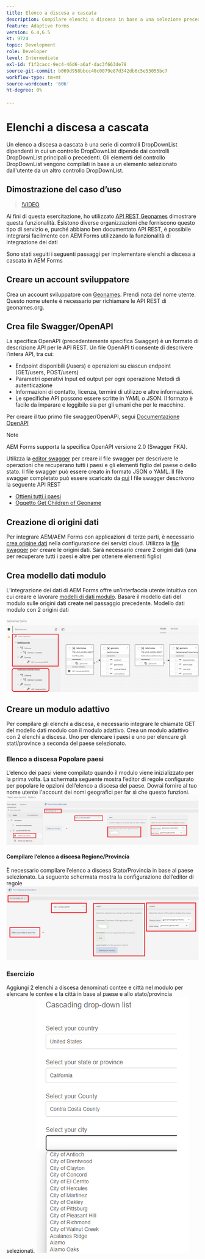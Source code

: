 ```yaml
---
title: Elenco a discesa a cascata
description: Compilare elenchi a discesa in base a una selezione precedente di elenchi a discesa.
feature: Adaptive Forms
version: 6.4,6.5
kt: 9724
topic: Development
role: Developer
level: Intermediate
exl-id: f1f2cacc-9ec4-46d6-a6af-dac3f663de78
source-git-commit: b069d958bbcc40c0079e87d342db6c5e53055bc7
workflow-type: tm+mt
source-wordcount: '606'
ht-degree: 0%

---
```


# Elenchi a discesa a cascata

Un elenco a discesa a cascata è una serie di controlli DropDownList dipendenti in cui un controllo DropDownList dipende dai controlli DropDownList principali o precedenti. Gli elementi del controllo DropDownList vengono compilati in base a un elemento selezionato dall&#39;utente da un altro controllo DropDownList.

## Dimostrazione del caso d’uso

>[!VIDEO](https://video.tv.adobe.com/v/340344?quality=9&learn=on)

Ai fini di questa esercitazione, ho utilizzato [API REST Geonames](http://api.geonames.org/) dimostrare questa funzionalità.
Esistono diverse organizzazioni che forniscono questo tipo di servizio e, purché abbiano ben documentato API REST, è possibile integrarsi facilmente con AEM Forms utilizzando la funzionalità di integrazione dei dati

Sono stati seguiti i seguenti passaggi per implementare elenchi a discesa a cascata in AEM Forms

## Creare un account sviluppatore

Crea un account sviluppatore con [Geonames](https://www.geonames.org/login). Prendi nota del nome utente. Questo nome utente è necessario per richiamare le API REST di geonames.org.

## Crea file Swagger/OpenAPI

La specifica OpenAPI (precedentemente specifica Swagger) è un formato di descrizione API per le API REST. Un file OpenAPI ti consente di descrivere l’intera API, tra cui:

* Endpoint disponibili (/users) e operazioni su ciascun endpoint (GET/users, POST/users)
* Parametri operativi Input ed output per ogni operazione Metodi di autenticazione
* Informazioni di contatto, licenza, termini di utilizzo e altre informazioni.
* Le specifiche API possono essere scritte in YAML o JSON. Il formato è facile da imparare e leggibile sia per gli umani che per le macchine.

Per creare il tuo primo file swagger/OpenAPI, segui [Documentazione OpenAPI](https://swagger.io/docs/specification/2-0/basic-structure/)

>[!NOTE]
> AEM Forms supporta la specifica OpenAPI versione 2.0 (Swagger FKA).

Utilizza la [editor swagger](https://editor.swagger.io/) per creare il file swagger per descrivere le operazioni che recuperano tutti i paesi e gli elementi figlio del paese o dello stato. Il file swagger può essere creato in formato JSON o YAML. Il file swagger completato può essere scaricato da [qui](assets/swagger-files.zip)
I file swagger descrivono la seguente API REST
* [Ottieni tutti i paesi](http://api.geonames.org/countryInfoJSON?username=yourusername)
* [Oggetto Get Children of Geoname](http://api.geonames.org/childrenJSON?formatted=true&amp;geonameId=6252001&amp;username=yourusername)

## Creazione di origini dati

Per integrare AEM/AEM Forms con applicazioni di terze parti, è necessario [crea origine dati](https://experienceleague.adobe.com/docs/experience-manager-learn/forms/ic-web-channel-tutorial/parttwo.html) nella configurazione dei servizi cloud. Utilizza la [file swagger](assets/swagger-files.zip) per creare le origini dati.
Sarà necessario creare 2 origini dati (una per recuperare tutti i paesi e altre per ottenere elementi figlio)


## Crea modello dati modulo

L’integrazione dei dati di AEM Forms offre un’interfaccia utente intuitiva con cui creare e lavorare [modelli di dati modulo](https://experienceleague.adobe.com/docs/experience-manager-65/forms/form-data-model/create-form-data-models.html). Basare il modello dati del modulo sulle origini dati create nel passaggio precedente. Modello dati modulo con 2 origini dati

![fdm](assets/geonames-fdm.png)


## Creare un modulo adattivo

Per compilare gli elenchi a discesa, è necessario integrare le chiamate GET del modello dati modulo con il modulo adattivo.
Crea un modulo adattivo con 2 elenchi a discesa. Uno per elencare i paesi e uno per elencare gli stati/province a seconda del paese selezionato.

### Elenco a discesa Popolare paesi

L’elenco dei paesi viene compilato quando il modulo viene inizializzato per la prima volta. La schermata seguente mostra l’editor di regole configurato per popolare le opzioni dell’elenco a discesa del paese. Dovrai fornire al tuo nome utente l&#39;account dei nomi geografici per far sì che questo funzioni.
![paesi](assets/get-countries-rule-editor.png)

#### Compilare l’elenco a discesa Regione/Provincia

È necessario compilare l’elenco a discesa Stato/Provincia in base al paese selezionato. La seguente schermata mostra la configurazione dell’editor di regole
![provincia-opzioni](assets/state-province-options.png)

### Esercizio

Aggiungi 2 elenchi a discesa denominati contee e città nel modulo per elencare le contee e la città in base al paese e allo stato/provincia selezionati.
![esercizio](assets/cascading-drop-down-exercise.png)
